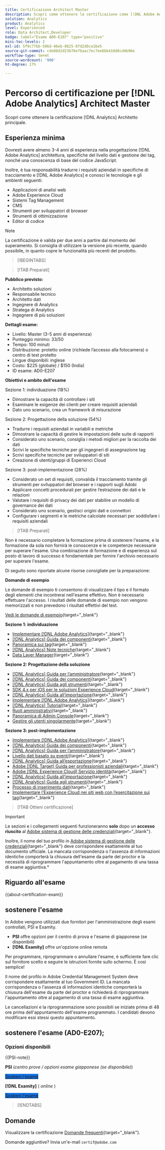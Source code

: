 ```yaml
---
title: Certificazione Architect Master
description: Scopri come ottenere la certificazione come [!DNL Adobe Analytics] Architetto principale.
solution: Analytics
product: Analytics
level: Experienced
role: Data Architect,Developer
badge: label="Esame AD0-E207" type="positivo"
mini-toc-levels: 1
exl-id: 5f9c77bb-506d-46eb-8625-8fd2dbce1be5
source-git-commit: cde86d2d23b76e7baac7ec7ee6bb410d8cd4b96e
workflow-type: tm+mt
source-wordcount: '900'
ht-degree: 17%

---
```


# Percorso di certificazione per [!DNL Adobe Analytics] Architect Master

Scopri come ottenere la certificazione [!DNL Analytics] Architetto principale.

## Esperienza minima

Dovresti avere almeno 3-4 anni di esperienza nella progettazione [!DNL Adobe Analytics] architettura, specifiche del livello dati e gestione dei tag, nonché una conoscenza di base del codice JavaScript.

Inoltre, è tua responsabilità tradurre i requisiti aziendali in specifiche di tracciamento e [!DNL Adobe Analytics] e conosci le tecnologie e gli ambienti seguenti:

* Applicazioni di analisi web
* Adobe Experience Cloud
* Sistemi Tag Management
* CMS
* Strumenti per sviluppatori di browser
* Strumenti di ottimizzazione
* Editor di codice

>[!NOTE]
>
>La certificazione è valida per due anni a partire dal momento del superamento. Si consiglia di utilizzare la versione più recente, quando possibile, in quanto copre le funzionalità più recenti del prodotto.

>[!BEGINTABS]

>[!TAB Preparati]

**Pubblico previsto:**

* Architetto soluzioni
* Responsabile tecnico
* Architetto dati
* Ingegnere di Analytics
* Stratega di Analytics
* Ingegnere di più soluzioni

**Dettagli esame:**

* Livello: Master (3-5 anni di esperienza)
* Punteggio minimo: 33/50
* Tempo: 100 minuti
* Distribuzione: protetto online (richiede l’accesso alla fotocamera) o centro di test protetto
* Lingue disponibili: inglese
* Costo: $225 (globale) / $150 (India)
* ID esame: AD0-E207

**Obiettivi e ambito dell&#39;esame**

Sezione 1: individuazione (18%)

* Dimostrare la capacità di controllare i siti
* Esaminare le esigenze dei clienti per creare requisiti aziendali
* Dato uno scenario, crea un framework di misurazione

Sezione 2: Progettazione della soluzione (54%)

* Tradurre i requisiti aziendali in variabili e metriche
* Dimostrare la capacità di gestire le impostazioni delle suite di rapporti
* Considerato uno scenario, consiglia i metodi migliori per la raccolta dei dati
* Scrivi le specifiche tecniche per gli ingegneri di assegnazione tag
* Scrivi specifiche tecniche per sviluppatori di siti
* Creazione di utenti/gruppi di Experienci Cloud

Sezione 3: post-implementazione (28%)

* Considerato un set di requisiti, convalida il tracciamento tramite gli strumenti per sviluppatori del browser e i rapporti sugli Adobi
* Applicare concetti procedurali per gestire l’estrazione dei dati e le relazioni
* Valutare i requisiti di privacy dei dati per stabilire un modello di governance dei dati
* Considerato uno scenario, gestisci origini dati e connettori
* Configurare i segmenti e le metriche calcolate necessari per soddisfare i requisiti aziendali

>[!TAB Preparati]

Non è necessario completare la formazione prima di sostenere l&#39;esame, e la formazione da sola non fornirà le conoscenze e le competenze necessarie per superare l&#39;esame. Una combinazione di formazione e di esperienza sul posto di lavoro di successo è fondamentale per fornire l&#39;archivio necessario per superare l&#39;esame.

Di seguito sono riportate alcune risorse consigliate per la preparazione:

**Domande di esempio**

Le domande di esempio ti consentono di visualizzare il tipo e il formato degli elementi che incontrerai nell&#39;esame effettivo. Non è necessario effettuare l&#39;accesso. I risultati delle domande di esempio non vengono memorizzati e non prevedono i risultati effettivi del test.

[Vedi le domande di esempio](https://scorpion.caveon.com/launchpad/ad0-e207-adobe-analytics-architect-master-copy-y9f8t1){target="_blank"}

**Sezione 1: individuazione**

* [Implementare  [!DNL Adobe Analytics]](https://experienceleague.adobe.com/docs/analytics/implementation/home.html?lang=it){target="_blank"}
* [[!DNL Analytics] Guida dei componenti](https://experienceleague.adobe.com/docs/analytics/components/home.html?lang=it){target="_blank"}
* [Panoramica sui tag](https://experienceleague.adobe.com/docs/experience-platform/tags/home.html?lang=it){target="_blank"}
* [[!DNL Analytics] Note tecniche](https://experienceleague.adobe.com/docs/analytics/technotes/home.html?lang=it){target="_blank"}
* [Data Layer Manager](https://exchange.adobe.com/apps/ec/101462/data-layer-manager){target="_blank"}

**Sezione 2: Progettazione della soluzione**

* [[!DNL Analytics] Guida per l’amministratore](https://experienceleague.adobe.com/docs/analytics/admin/home.html?lang=it){target="_blank"}
* [[!DNL Analytics] Guida dei componenti](https://experienceleague.adobe.com/docs/analytics/components/home.html?lang=it){target="_blank"}
* [[!DNL Analytics] Guida agli strumenti](https://experienceleague.adobe.com/docs/analytics/analyze/home.html?lang=it){target="_blank"}
* [SDK 4.x per iOS per le soluzioni Experience Cloud](https://experienceleague.adobe.com/docs/mobile-services/ios/overview.html?lang=it){target="_blank"}
* [[!DNL Analytics] Guida all’importazione](https://experienceleague.adobe.com/docs/analytics/import/home.html?lang=it){target="_blank"}
* [Implementare  [!DNL Adobe Analytics]](https://experienceleague.adobe.com/docs/analytics/implementation/home.html?lang=it){target="_blank"}
* [[!DNL Analytics] Tutorial](https://experienceleague.adobe.com/docs/analytics-learn/tutorials/overview.html?lang=it){target="_blank"}
* [Ruoli amministrativi](https://helpx.adobe.com/in/enterprise/using/admin-roles.html){target="_blank"}
* [Panoramica di Admin Console](https://helpx.adobe.com/in/enterprise/using/admin-console.html#Settings){target="_blank"}
* [Gestire gli utenti singolarmente](https://helpx.adobe.com/in/enterprise/using/manage-users-individually.html){target="_blank"}

**Sezione 3: post-implementazione**

* [Implementare  [!DNL Adobe Analytics]](https://experienceleague.adobe.com/docs/analytics/implementation/home.html?lang=it){target="_blank"}
* [[!DNL Analytics] Guida dei componenti](https://experienceleague.adobe.com/docs/analytics/components/home.html?lang=it){target="_blank"}
* [[!DNL Analytics] Guida per l’amministratore](https://experienceleague.adobe.com/docs/analytics/admin/home.html?lang=it){target="_blank"}
* [Livello dati basato su eventi](https://jimalytics.com/tag-management/the-event-driven-data-layer/){target="_blank"}
* [[!DNL Analytics] Guida all’esportazione](https://experienceleague.adobe.com/docs/analytics/export/home.html?lang=it){target="_blank"}
* [Adobe [!DNL Target] Guida per professionisti aziendali](https://docs.adobe.com/content/help/it-IT/experience-cloud/user-guides/home.translate.html){target="_blank"}
* [Adobe [!DNL Experience Cloud] Servizio identità](https://experienceleague.adobe.com/docs/id-service/using/home.html?lang=it){target="_blank"}
* [[!DNL Analytics] Guida all’importazione](https://experienceleague.adobe.com/docs/analytics/import/home.html?lang=it){target="_blank"}
* [[!DNL Analytics] Guida agli strumenti](https://experienceleague.adobe.com/docs/analytics/analyze/home.html?lang=it){target="_blank"}
* [Processo di inserimento dati](https://github.com/AdobeDocs/analytics-1.4-apis/blob/master/docs/data-insertion-api/overview/c_data_insertion_process.md){target="_blank"}
* [Implementare l’Experience Cloud nei siti web con l’esercitazione sui tag](https://experienceleague.adobe.com/docs/platform-learn/implement-in-websites/overview.html){target="_blank"}

>[!TAB Ottieni certificazione]

>[!IMPORTANT]
>
>Le sezioni e i collegamenti seguenti funzioneranno **solo**  dopo un **accesso riuscito** al [Adobe sistema di gestione delle credenziali](https://www.certmetrics.com/adobe){target="_blank"}.
>
>Inoltre, il nome del tuo profilo in [Adobe sistema di gestione delle credenziali](https://www.certmetrics.com/adobe){target="_blank"} deve corrispondere esattamente al tuo documento ufficiale. La mancata corrispondenza o l&#39;assenza di informazioni identiche comporterà la chiusura dell&#39;esame da parte del proctor e la necessità di riprogrammare l&#39;appuntamento oltre al pagamento di una tassa di esame aggiuntiva.*


## Riguardo all&#39;esame

{{about-certification-exam}}

## sostenere l&#39;esame

In Adobe vengono utilizzati due fornitori per l&#39;amministrazione degli esami controllati, PSI e Examity.

* **PSI** offre opzioni per il centro di prova e l&#39;esame di giapponese (se disponibili)
* **[!DNL Examity]** offre un&#39;opzione online remota

Per programmare, riprogrammare o annullare l&#39;esame, è sufficiente fare clic sul fornitore scelto e seguire le istruzioni fornite sullo schermo. È così semplice!

Il nome del profilo in Adobe Credential Management System deve corrispondere esattamente al tuo Government ID. La mancata corrispondenza o l&#39;assenza di informazioni identiche comporterà la chiusura dell&#39;esame da parte del proctor e richiederà di riprogrammare l&#39;appuntamento oltre al pagamento di una tassa di esame aggiuntiva.

Le cancellazioni e la riprogrammazione sono possibili se iniziate prima di 48 ore prima dell&#39;appuntamento dell&#39;esame programmato. I candidati devono modificare essi stessi questo appuntamento.

## sostenere l&#39;esame (AD0-E207);

### Opzioni disponibili

{{PSI-note}}

**PSI** (*centro prove / opzioni esame giapponese (se disponibile)*)

<a href="https://www.certmetrics.com/adobe/candidate/psi_sso_adobe.aspx?redir=yes&amp;ec=AD0-E207" target="_blank" class="spectrum-Button spectrum-Button--fill spectrum-Button--accent spectrum-Button--sizeM is-margin-bottom-big-big at-element-click-tracking" style="background-color:#1473E6">

<span class="spectrum-Button-label has-no-wrap">
   Sostieni l'esame
</span>
</a>

**[!DNL Examity]** ( *online* )

<a href="https://www.certmetrics.com/adobe/candidate/examity_sso.aspx?eid=AD0-E207" target="_blank" class="spectrum-Button spectrum-Button--fill spectrum-Button--accent spectrum-Button--sizeM is-margin-bottom-big-big at-element-click-tracking" style="background-color:#1473E6">

<span class="spectrum-Button-label has-no-wrap">
   Sostieni l'esame
</span>
</a>

>[!ENDTABS]

## Domande

Visualizzare la certificazione [Domande frequenti](https://experienceleague.adobe.com/docs/certification/certification/faq.html){target="_blank"}.

Domande aggiuntive? Invia un&#39;e-mail `certif@adobe.com`
